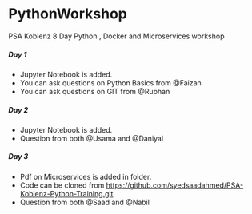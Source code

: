 # PythonWorkshop
PSA Koblenz 8 Day Python , Docker and Microservices workshop

##### Day 1
* Jupyter Notebook is added.
* You can ask questions on Python Basics from @Faizan
* You can ask questions on GIT from @Rubhan

##### Day 2 
* Jupyter Notebook is added.
* Question from both @Usama and @Daniyal

##### Day 3 
* Pdf on Microservices is added in folder.
* Code can be cloned from https://github.com/syedsaadahmed/PSA-Koblenz-Python-Training.git
* Question from both @Saad and @Nabil